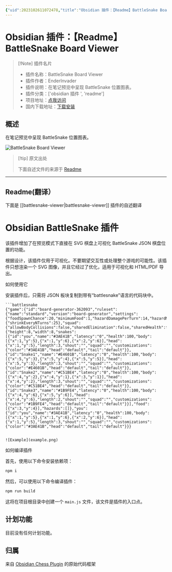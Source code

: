 ```yaml
---
{"uid":2023102611072478,"title":"Obsidian 插件：【Readme】BattleSnake Board Viewer","tags":["obsidian插件","readme"],"description":"在笔记预览中呈现BattleSnake位置图表。","author":"AI","type":"readme","draft":false,"editable":false,"modified":20230101000000,"dg-publish":true,"permalink":"/lake-of-knowledge/10-obsidian/obsidian/readme/battlesnake-viewer-readme/","dgPassFrontmatter":true}
---
```



# Obsidian 插件：【Readme】BattleSnake Board Viewer

> [!Note] 插件名片
> - 插件名称：BattleSnake Board Viewer
> - 插件作者：EnderInvader
> - 插件说明：在笔记预览中呈现 BattleSnake 位置图表。
> - 插件分类：['obsidian 插件 ', 'readme']
> - 项目地址：[点我访问](https://github.com/EnderInvader/battlesnake-viewer)
> - 国内下载地址：[下载安装](https://pkmer.cn/products/plugin/pluginMarket/?battlesnake-viewer)

## 概述

在笔记预览中呈现 BattleSnake 位置图表。

![BattleSnake Board Viewer](https://cdn.pkmer.cn/covers/battlesnake-viewer.png!pkmer)

> [!tip] 原文出处
>
>下面自述文件的来源于 [Readme](https://ghproxy.net/https://raw.githubusercontent.com/EnderInvader/battlesnake-viewer/master/README.md)
>

---

## Readme(翻译）

下面是 [[battlesnake-viewer\|battlesnake-viewer]] 插件的自述翻译

# Obsidian BattleSnake 插件

该插件增加了在预览模式下直接在 SVG 棋盘上可视化 BattleSnake JSON 棋盘位置的功能。

根据设计，该插件仅用于可视化。不要期望交互性或处理整个游戏的可能性。该插件只想渲染一个 SVG 图像，并且它经过了优化，适用于可视化和 HTML/PDF 导出。

如何使用它

安装插件后，只需将 JSON 板块复制到带有“battlesnake”语言的代码块中。

```
```battlesnake
{"game":{"id":"board-generator-362093","ruleset":{"name":"standard","version":"board-generator","settings":{"foodSpawnChance":20,"minimumFood":1,"hazardDamagePerTurn":14,"hazardMap":"","hazardMapAuthor":"","royale":{"shrinkEveryNTurns":25},"squad":{"allowBodyCollisions":false,"sharedElimination":false,"sharedHealth":false,"sharedLength":false}}},"map":"","timeout":500,"source":""},"turn":123,"board":{"height":8,"width":8,"snakes":[{"id":"you","name":"#3AE41B","latency":"0","health":100,"body":[{"x":1,"y":5},{"x":1,"y":6},{"x":2,"y":6}],"head":{"x":1,"y":5},"length":3,"shout":"","squad":"","customizations":{"color":"#3AE41B","head":"default","tail":"default"}},{"id":"Snake1","name":"#E4601B","latency":"0","health":100,"body":[{"x":5,"y":3},{"x":5,"y":4},{"x":5,"y":5}],"head":{"x":5,"y":3},"length":3,"shout":"","squad":"","customizations":{"color":"#E4601B","head":"default","tail":"default"}},{"id":"Snake2","name":"#C51BE4","latency":"0","health":100,"body":[{"x":4,"y":2},{"x":4,"y":1},{"x":3,"y":1}],"head":{"x":4,"y":2},"length":3,"shout":"","squad":"","customizations":{"color":"#C51BE4","head":"default","tail":"default"}},{"id":"Snake3","name":"#1B9FE4","latency":"0","health":100,"body":[{"x":4,"y":6},{"x":5,"y":6}],"head":{"x":4,"y":6},"length":2,"shout":"","squad":"","customizations":{"color":"#1B9FE4","head":"default","tail":"default"}}],"food":[{"x":3,"y":4}],"hazards":[]},"you":{"id":"you","name":"#3AE41B","latency":"0","health":100,"body":[{"x":1,"y":5},{"x":1,"y":6},{"x":2,"y":6}],"head":{"x":1,"y":5},"length":3,"shout":"","squad":"","customizations":{"color":"#3AE41B","head":"default","tail":"default"}}}
```

```

![Example](example.png)
```

如何编译插件

首先，使用以下命令安装依赖项：

```bash
npm i
```

然后，可以使用以下命令编译插件：

```bash
npm run build
```

这将在项目根目录中创建一个 `main.js` 文件，该文件是插件的入口点。

## 计划功能

目前没有任何计划功能。

## 归属

来自 [Obsidian Chess Plugin](https://github.com/THeK3nger/obsidian-chessboard) 的原始代码框架
